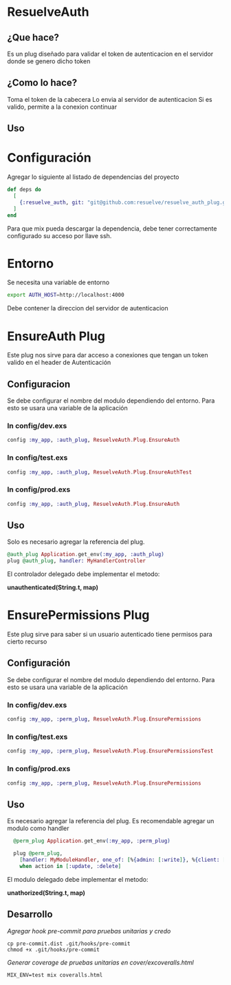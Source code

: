 # ResuelveAuth

## ¿Que hace?
Es un plug diseñado para validar el token de autenticacion en el servidor donde se genero dicho token

## ¿Como lo hace?
Toma el token de la cabecera
Lo envia al servidor de autenticacion
Si es valido, permite a la conexion continuar

## Uso

# Configuración
Agregar lo siguiente al listado de dependencias del proyecto

```elixir
def deps do
  [
    {:resuelve_auth, git: "git@github.com:resuelve/resuelve_auth_plug.git"}
  ]
end
```

Para que mix pueda descargar la dependencia, debe tener correctamente configurado su acceso por llave ssh.

# Entorno 

Se necesita una variable de entorno 

```bash
export AUTH_HOST=http://localhost:4000
```
Debe contener la direccion del servidor de autenticacion

# EnsureAuth Plug

Este plug nos sirve para dar acceso a conexiones que tengan un token valido en el header de Autenticación

## Configuracion

Se debe configurar el nombre del modulo dependiendo del entorno.
Para esto se usara una variable  de la aplicación

### In config/dev.exs
```elixir
config :my_app, :auth_plug, ResuelveAuth.Plug.EnsureAuth
```

### In config/test.exs
```elixir
config :my_app, :auth_plug, ResuelveAuth.Plug.EnsureAuthTest
```

### In config/prod.exs
```elixir
config :my_app, :auth_plug, ResuelveAuth.Plug.EnsureAuth
```

## Uso

Solo es necesario agregar la referencia del plug.

```elixir
@auth_plug Application.get_env(:my_app, :auth_plug)
plug @auth_plug, handler: MyHandlerController
```

El controlador delegado debe implementar el metodo:

**unauthenticated(String.t, map)**

# EnsurePermissions Plug

Este plug sirve para saber si un usuario autenticado tiene permisos para cierto recurso

## Configuración

Se debe configurar el nombre del modulo dependiendo del entorno.
Para esto se usara una variable  de la aplicación

### In config/dev.exs
```elixir
config :my_app, :perm_plug, ResuelveAuth.Plug.EnsurePermissions
```

### In config/test.exs
```elixir
config :my_app, :perm_plug, ResuelveAuth.Plug.EnsurePermissionsTest
```

### In config/prod.exs
```elixir
config :my_app, :perm_plug, ResuelveAuth.Plug.EnsurePermissions
```

## Uso

Es necesario agregar la referencia del plug.
Es recomendable agregar un modulo como handler

```elixir
  @perm_plug Application.get_env(:my_app, :perm_plug)

  plug @perm_plug,
    [handler: MyModuleHandler, one_of: [%{admin: [:write]}, %{client: [:write]}]]
    when action in [:update, :delete]

```

El modulo delegado debe implementar el metodo:

**unathorized(String.t, map)**

## Desarrollo

_Agregar hook pre-commit para pruebas unitarias y credo_
```shell
cp pre-commit.dist .git/hooks/pre-commit
chmod +x .git/hooks/pre-commit
```
_Generar coverage de pruebas unitarias en cover/excoveralls.html_
```shell
MIX_ENV=test mix coveralls.html
```
